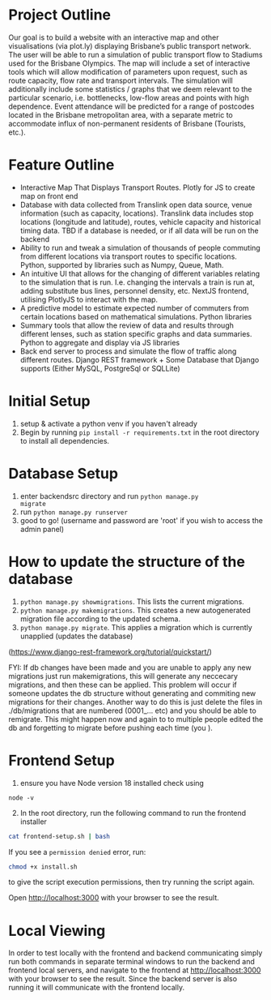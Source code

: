 # Project Outline
Our goal is to build a website with an interactive map and other visualisations (via plot.ly) displaying Brisbane’s public transport network. The user will be able to run a simulation of public transport flow to Stadiums used for the Brisbane Olympics. The map will include a set of interactive tools which will allow modification of parameters upon request, such as route capacity, flow rate and transport intervals. The simulation will additionally include some statistics / graphs that we deem relevant to the particular scenario, i.e. bottlenecks, low-flow areas and points with high dependence. Event attendance will be predicted for a range of postcodes located in the Brisbane metropolitan area, with a separate metric to accommodate influx of non-permanent residents of Brisbane (Tourists, etc.).

# Feature Outline
- Interactive Map That Displays Transport Routes. Plotly for JS to create map on front end
- Database with data collected from Translink open data source, venue information (such as capacity, locations). Translink data includes stop locations (longitude and latitude), routes, vehicle capacity and historical timing data. TBD if a database is needed, or if all data will be run on the backend
- Ability to run and tweak a simulation of thousands of people commuting from different locations via transport routes to specific locations. Python, supported by libraries such as Numpy, Queue, Math.
- An intuitive UI that allows for the changing of different variables relating to the simulation that is run. I.e. changing the intervals a train is run at, adding substitute bus lines, personnel density, etc. NextJS frontend, utilising PlotlyJS to interact with the map. 
- A predictive model to estimate expected number of commuters from certain locations based on mathematical simulations. Python libraries
- Summary tools that allow the review of data and results through different lenses, such as station specific graphs and data summaries. Python to aggregate and display via JS libraries 
- Back end server to process and simulate the flow of traffic along different routes. Django REST framework + Some Database that Django supports (Either MySQL, PostgreSql or SQLLite)

# Initial Setup
1. setup & activate a python venv if you haven't already
2. Begin by running `pip install -r requirements.txt` in the root directory to install all dependencies. 

# Database Setup
1. enter backendsrc directory and run <code>python manage.py migrate</code>
2. run <code>python manage.py runserver</code>
3. good to go! (username and password are 'root' if you wish to access the admin panel)

# How to update the structure of the database
1. <code>python manage.py showmigrations</code>. This lists the current migrations.
2. <code>python manage.py makemigrations</code>. This creates a new autogenerated migration file according to the updated schema.
3. <code>python manage.py migrate</code>. This applies a migration which is currently unapplied (updates the database)

(https://www.django-rest-framework.org/tutorial/quickstart/)

FYI: If db changes have been made and you are unable to apply any new migrations just run makemigrations, this will generate any neccecary migrations, and then these can be applied. This problem will occur if someone updates the db structure without generating and commiting new migrations for their changes. Another way to do this is just delete the files in ./db/migrations that are numbered (0001_... etc) and you should be able to remigrate. This might happen now and again to to multiple people edited the db and forgetting to migrate before pushing each time (you ).

# Frontend Setup 
1. ensure you have Node version 18 installed check using
```shell
node -v
```

2. In the root directory, run the following command to run the frontend installer
```bash
cat frontend-setup.sh | bash
```
If you see a `permission denied` error, run:
```bash
chmod +x install.sh
```
to give the script execution permissions, then try running the script again.

Open [http://localhost:3000](http://localhost:3000) with your browser to see the result.

# Local Viewing
In order to test locally with the frontend and backend communicating simply run both commands in separate terminal windows to run the backend and frontend local servers, and navigate to the frontend at [http://localhost:3000](http://localhost:3000) with your browser to see the result. Since the backend server is also running it will communicate with the frontend locally.

